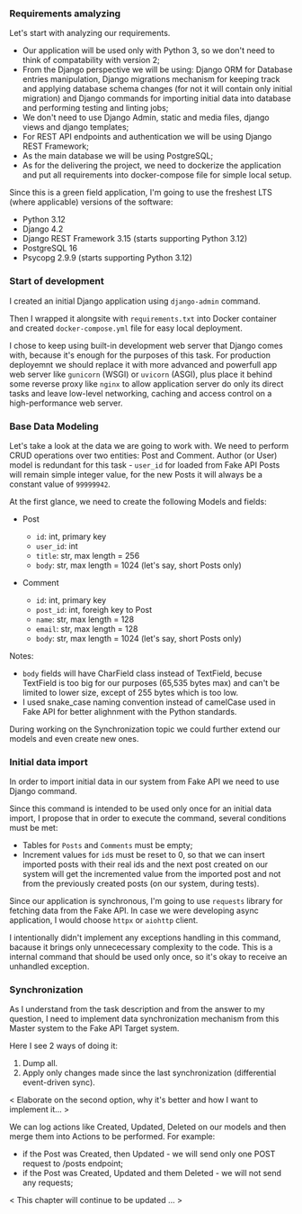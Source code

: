 ### Requirements amalyzing 

Let's start with analyzing our requirements.

- Our application will be used only with Python 3, so we don't need to 
think of compatability with version 2;
- From the Django perspective we will be using: Django ORM for 
Database entries manipulation, Django migrations mechanism for 
keeping track and applying database schema changes (for not it will 
contain only initial migration) and Django commands for importing initial
data into database and performing testing and linting jobs;
- We don't need to use Django Admin, static and media files, django views
and django templates;
- For REST API endpoints and authentication we will be using Django REST 
Framework;
- As the main database we will be using PostgreSQL;
- As for the delivering the project, we need to dockerize the application 
and put all requirements into docker-compose file for simple local setup.

Since this is a green field application, I'm going to use the freshest LTS
(where applicable) versions of the software:
- Python 3.12
- Django 4.2
- Django REST Framework 3.15 (starts supporting Python 3.12)
- PostgreSQL 16 
- Psycopg 2.9.9 (starts supporting Python 3.12)

### Start of development

I created an initial Django application using `django-admin` command.

Then I wrapped it alongsite with `requirements.txt` into Docker container 
and created `docker-compose.yml` file for easy local deployment.

I chose to keep using built-in development web server that Django comes
with, because it's enough for the purposes of this task. 
For production deployemnt we should replace it with more advanced and 
powerfull app web server like `gunicorn` (WSGI) or `uvicorn` (ASGI),
plus place it behind some reverse proxy like `nginx` to allow application
server do only its direct tasks and leave low-level networking, caching
and access control on a high-performance web server.

### Base Data Modeling

Let's take a look at the data we are going to work with.
We need to perform CRUD operations over two entities: Post and Comment.
Author (or User) model is redundant for this task - `user_id` for loaded 
from Fake API Posts will remain simple integer value, for the new Posts
it will always be a constant value of `99999942`.

At the first glance, we need to create the following Models and fields:

- Post
    - `id`: int, primary key
    - `user_id`: int
    - `title`: str, max length = 256
    - `body`: str, max length = 1024 (let's say, short Posts only)

- Comment
    - `id`: int, primary key
    - `post_id`: int, foreigh key to Post
    - `name`: str, max length = 128
    - `email`: str, max length = 128
    - `body`: str, max length = 1024 (let's say, short Posts only)

Notes:
 - `body` fields will have CharField class instead of TextField, becuse
    TextField is too big for our purposes (65,535 bytes max) and can't
    be limited to lower size, except of 255 bytes which is too low.
- I used snake_case naming convention instead of camelCase used in
    Fake API for better alighnment with the Python standards.

During working on the Synchronization topic we could further extend 
our models and even create new ones.

### Initial data import

In order to import initial data in our system from Fake API we need to use
Django command.

Since this command is intended to be used only once for an initial data
import, I propose that in order to execute the command, several conditions 
must be met: 
- Tables for `Posts` and `Comments` must be empty;
- Increment values for `id`s must be reset to 0, so that we can insert
    imported posts with their real ids and the next post created on our 
    system will get the incremented value from the imported post and
    not from the previously created posts (on our system, during tests).

Since our application is synchronous, I'm going to use `requests` library
for fetching data from the Fake API. In case we were developing async
application, I would choose `httpx` or `aiohttp` client.

I intentionally didn't implement any exceptions handling in this command,
bacause it brings only unnececessary complexity to the code. This is a
internal command that should be used only once, so it's okay to receive
an unhandled exception.

### Synchronization

As I understand from the task description and from the answer to my question,
I need to implement data synchronization mechanism from this Master system to
the Fake API Target system.

Here I see 2 ways of doing it: 
1. Dump all.
2. Apply only changes made since the last synchronization 
    (differential event-driven sync).

< Elaborate on the second option, why it's better and how I want to
implement it... >

We can log actions like Created, Updated, Deleted on our models
and then merge them into Actions to be performed.
For example:
- if the Post was Created, then Updated - we will send only one
    POST request to /posts endpoint;
- if the Post was Created, Updated and them Deleted - we will not
    send any requests;

< This chapter will continue to be updated ... >


<!-- TODO Some notes:

1. For the initial import of posts and comments and for further sync
we need to implement a Fake API service abstraction that will handle it.

Limitadions of Fake API:
- no filtration: batch processing is not possible, only "load all"
- I assume that POST method on /posts and /posts/{id}/comments endpoints 
    expects only single entry. That means we need to create Posts and Comments
    one-by-one.
- I assume, that 
- Since our target system is available only via simple REST API, we cannot



 -->